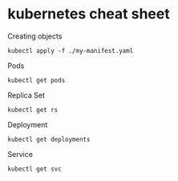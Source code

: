 # kubernetes cheat sheet

Creating objects
```
kubectl apply -f ./my-manifest.yaml  
```

Pods
```
kubectl get pods
```

Replica Set 

```
kubectl get rs
```

Deployment

```
kubectl get deployments
```

Service 

```
kubectl get svc
```




